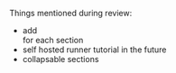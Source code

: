 Things mentioned during review:

- add <nav> for each section
- self hosted runner tutorial in the future
- collapsable sections
